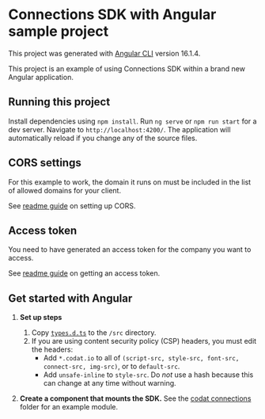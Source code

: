 # Connections SDK with Angular sample project

This project was generated with [Angular CLI](https://github.com/angular/angular-cli) version 16.1.4.

This project is an example of using Connections SDK within a brand new Angular application.

## Running this project

Install dependencies using `npm install`. Run `ng serve` or `npm run start` for a dev server. Navigate to `http://localhost:4200/`. The application will automatically reload if you change any of the source files.

## CORS settings

For this example to work, the domain it runs on must be included in the list of allowed domains for your client.

See <a href="https://github.com/codatio/sdk-connections/tree/main#set-cors-domains" target="_blank">readme guide</a> on setting up CORS.

## Access token

You need to have generated an access token for the company you want to access.

See <a href="https://github.com/codatio/sdk-connections/tree/main#generate-an-access-token" target="_blank">readme guide</a> on getting an access token.

## Get started with Angular

1. **Set up steps**
   1. Copy <a href="https://github.com/codatio/sdk-connections/blob/main/snippets/types.d.ts" target="_blank"> `types.d.ts`</a> to the `/src` directory.
   2. If you are using content security policy (CSP) headers, you must edit the headers:
      * Add `*.codat.io` to all of `(script-src, style-src, font-src, connect-src, img-src)`, or to `default-src`.
      * Add `unsafe-inline` to `style-src`. Do *not* use a hash because this can change at any time without warning.
  
2. **Create a component that mounts the SDK.** See the <a href="./src/app/codat-connections/">codat connections</a> folder for an example module.
